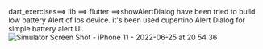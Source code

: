 dart_exercises==> lib ==> flutter ==>showAlertDialog
have been tried to build low battery Alert of Ios device. it's been used cupertino Alert Dialog for simple battery alert UI.
![Simulator Screen Shot - iPhone 11 - 2022-06-25 at 20 54 36](https://user-images.githubusercontent.com/96878908/175772471-0796cfdd-ad23-46f5-ae14-7df77a7ada4d.png)
